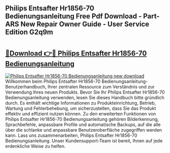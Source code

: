 ## Philips Entsafter Hr1856-70 Bedienungsanleitung Free Pdf Download - Part-ARS New Repair Owner Guide - User Service Edition G2q9m

# <h2><a href="http://df5v47.blite.top/?on=Philips+Entsafter+Hr1856-70+Bedienungsanleitung">🔗Download 👉🔴 Philips Entsafter Hr1856-70 Bedienungsanleitung</a></h2>

[![Philips Entsafter Hr1856-70 Bedienungsanleitung new download](https://i.imgur.com/lujVjoI.png)](http://df5v47.blite.top/?on=Philips+Entsafter+Hr1856-70+Bedienungsanleitung)
Willkommen beim Philips Entsafter Hr1856-70 Bedienungsanleitung-Benutzerhandbuch, Ihrer zentralen Ressource zum Verständnis und zur Verwendung Ihres neuen Produkts. Bevor Sie Ihr Philips Entsafter Hr1856-70 Bedienungsanleitung verwenden, lesen Sie dieses Handbuch bitte gründlich durch. Es enthält wichtige Informationen zu Produkteinrichtung, Betrieb, Wartung und Fehlerbehebung, um sicherzustellen, dass Sie das Produkt effektiv und effizient nutzen können. Zu den erweiterten Funktionen von Philips Entsafter Hr1856-70 Bedienungsanleitung gehören Bilderkennung, Sprachbefehle, anpassbare Profile und automatische Backups, auf die alle über die schlanke und anpassbare Benutzeroberfläche zugegriffen werden kann. Lass uns zusammenarbeiten, Philips Entsafter Hr1856-70 Bedienungsanleitung. Unser Kundensupport-Team ist bereit, Ihnen auf jede erdenkliche Weise zu helfen.
